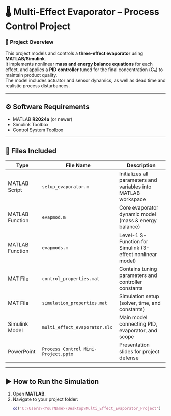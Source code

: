 # 🌡️ Multi-Effect Evaporator – Process Control Project

### 🎯 Project Overview
This project models and controls a **three-effect evaporator** using **MATLAB/Simulink**.  
It implements nonlinear **mass and energy balance equations** for each effect, and applies a **PID controller** tuned for the final concentration (**C₃**) to maintain product quality.  
The model includes actuator and sensor dynamics, as well as dead time and realistic process disturbances.

---

## ⚙️ Software Requirements
- MATLAB **R2024a** (or newer)
- Simulink Toolbox  
- Control System Toolbox  

---

## 📁 Files Included

| Type | File Name | Description |
|------|------------|-------------|
| MATLAB Script | `setup_evaporator.m` | Initializes all parameters and variables into MATLAB workspace |
| MATLAB Function | `evapmod.m` | Core evaporator dynamic model (mass & energy balance) |
| MATLAB Function | `evapmods.m` | Level-1 S-Function for Simulink (3-effect nonlinear model) |
| MAT File | `control_properties.mat` | Contains tuning parameters and controller constants |
| MAT File | `simulation_properties.mat` | Simulation setup (solver, time, and constants) |
| Simulink Model | `multi_effect_evaporator.slx` | Main model connecting PID, evaporator, and scope |
| PowerPoint | `Process Control Mini-Project.pptx` | Presentation slides for project defense |

---

## ▶️ How to Run the Simulation

1. Open **MATLAB**.  
2. Navigate to your project folder:
   ```matlab
   cd('C:\Users\<YourName>\Desktop\Multi_Effect_Evaporator_Project')
